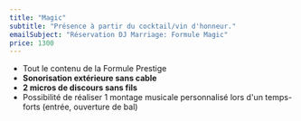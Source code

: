 ```yaml
---
title: "Magic"
subtitle: "Présence à partir du cocktail/vin d'honneur."
emailSubject: "Réservation DJ Marriage: Formule Magic"
price: 1300
---
```


* Tout le contenu de la Formule Prestige
* **Sonorisation extérieure sans cable**
* **2 micros de discours sans fils**
* Possibilité de réaliser 1 montage musicale personnalisé lors d'un temps-forts (entrée, ouverture de bal)
